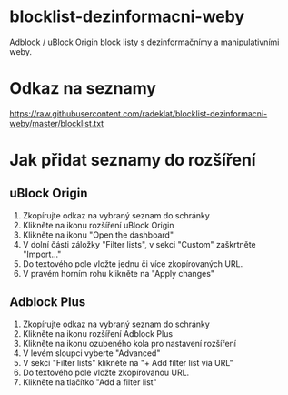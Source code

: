 # blocklist-dezinformacni-weby
Adblock / uBlock Origin block listy s dezinformačnímy a manipulativními weby.

# Odkaz na seznamy

https://raw.githubusercontent.com/radeklat/blocklist-dezinformacni-weby/master/blocklist.txt

# Jak přidat seznamy do rozšíření

## uBlock Origin

1. Zkopírujte odkaz na vybraný seznam do schránky
1. Klikněte na ikonu rozšíření uBlock Origin
1. Klikněte na ikonu "Open the dashboard"
1. V dolní části záložky "Filter lists", v sekci "Custom" zaškrtněte "Import..."
1. Do textového pole vložte jednu či více zkopírovaných URL.
1. V pravém horním rohu klikněte na "Apply changes"

## Adblock Plus

1. Zkopírujte odkaz na vybraný seznam do schránky
1. Klikněte na ikonu rozšíření Adblock Plus
1. Klikněte na ikonu ozubeného kola pro nastavení rozšíření
1. V levém sloupci vyberte "Advanced"
1. V sekci "Filter lists" klikněte na "+ Add filter list via URL"
1. Do textového pole vložte zkopírovanou URL.
1. Klikněte na tlačítko "Add a filter list"
